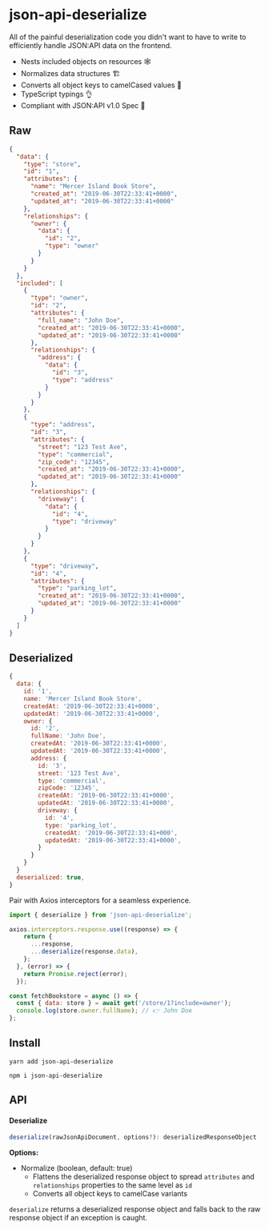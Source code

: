 # json-api-deserialize

All of the painful deserialization code you didn't want to have to write to efficiently handle JSON:API data on the frontend.

* Nests included objects on resources 🕸
* Normalizes data structures 🏗
* Converts all object keys to camelCased values 🐫
* TypeScript typings 👌
* Compliant with JSON:API v1.0 Spec 📜

## Raw
```json
{
  "data": {
    "type": "store",
    "id": "1",
    "attributes": {
      "name": "Mercer Island Book Store",
      "created_at": "2019-06-30T22:33:41+0000",
      "updated_at": "2019-06-30T22:33:41+0000"
    },
    "relationships": {
      "owner": {
        "data": {
          "id": "2",
          "type": "owner"
        }
      }
    }
  },
  "included": [
    {
      "type": "owner",
      "id": "2",
      "attributes": {
        "full_name": "John Doe",
        "created_at": "2019-06-30T22:33:41+0000",
        "updated_at": "2019-06-30T22:33:41+0000"
      },
      "relationships": {
        "address": {
          "data": {
            "id": "3",
            "type": "address"
          }
        }
      }
    },
    {
      "type": "address",
      "id": "3",
      "attributes": {
        "street": "123 Test Ave",
        "type": "commercial",
        "zip_code": "12345",
        "created_at": "2019-06-30T22:33:41+0000",
        "updated_at": "2019-06-30T22:33:41+0000"
      },
      "relationships": {
        "driveway": {
          "data": {
            "id": "4",
            "type": "driveway"
          }
        }
      }
    },
    {
      "type": "driveway",
      "id": "4",
      "attributes": {
        "type": "parking_lot",
        "created_at": "2019-06-30T22:33:41+0000",
        "updated_at": "2019-06-30T22:33:41+0000"
      }
    }
  ]
}
```

## Deserialized
```js
{
  data: {
    id: '1',
    name: 'Mercer Island Book Store',
    createdAt: '2019-06-30T22:33:41+0000',
    updatedAt: '2019-06-30T22:33:41+0000',
    owner: {
      id: '2',
      fullName: 'John Doe',
      createdAt: '2019-06-30T22:33:41+0000',
      updatedAt: '2019-06-30T22:33:41+0000',
      address: {
        id: '3',
        street: '123 Test Ave',
        type: 'commercial',
        zipCode: '12345',
        createdAt: '2019-06-30T22:33:41+0000',
        updatedAt: '2019-06-30T22:33:41+0000',
        driveway: {
          id: '4',
          type: 'parking_lot',
          createdAt: '2019-06-30T22:33:41+000',
          updatedAt: '2019-06-30T22:33:41+0000',
        }
      }
    }
  }
  deserialized: true,
}
```

Pair with Axios interceptors for a seamless experience.

```js
import { deserialize } from 'json-api-deserialize';

axios.interceptors.response.use((response) => {
    return {
      ...response,
      ...deserialize(response.data),
    };
  }, (error) => {
    return Promise.reject(error);
  });
```

```js
const fetchBookstore = async () => {
  const { data: store } = await get('/store/1?include=owner');
  console.log(store.owner.fullName); // 👉 John Doe
};
```

## Install

```
yarn add json-api-deserialize
```
```
npm i json-api-deserialize
```

## API

#### Deserialize

```ts
deserialize(rawJsonApiDocument, options?): deserializedResponseObject | rawJsonApiDocument;
```

**Options:**

* Normalize (boolean, default: true)
	* Flattens the deserialized response object to spread `attributes` and `relationships` properties to the same level as `id`
	* Converts all object keys to camelCase variants

`deserialize` returns a deserialized response object and falls back to the raw response object if an exception is caught.
